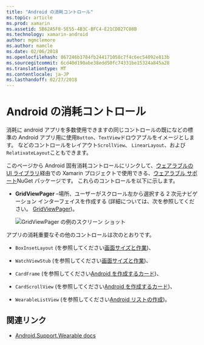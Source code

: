 ```yaml
---
title: "Android の消耗コントロール"
ms.topic: article
ms.prod: xamarin
ms.assetid: 5B62A5F8-5E55-4B3C-BFC4-E21CDB27C08B
ms.technology: xamarin-android
author: mgmclemore
ms.author: mamcle
ms.date: 02/06/2018
ms.openlocfilehash: 867246b3784fb244171058c7f4c6ec54092e813b
ms.sourcegitcommit: 6cd40d190abe38edd50fc74331be15324a845a28
ms.translationtype: MT
ms.contentlocale: ja-JP
ms.lasthandoff: 02/27/2018
---
```

# <a name="android-wear-controls"></a>Android の消耗コントロール

消耗に android アプリを多数使用できますの同じコントロールの既になどの標準の Android アプリ用に使用`Button`、`TextView`ドロウアブルをイメージとします。 などのコントロールをレイアウト`ScrollView`、 `LinearLayout`、および`RelativateLayout`こともできます。

このページから Android 固有消耗コントロールにリンクして、[ウェアラブルの UI ライブラリ](https://developer.android.com/training/wearables/apps/layouts.html#UiLibrary)経由での Xamarin プロジェクトで使用できる、[ウェアラブル サポート](http://www.nuget.org/packages/Xamarin.Android.Wear/)NuGet パッケージです。 これらのコントロールを以下に示します。

-   **GridViewPager** &ndash;場所、ユーザーがスクロール左から選択する 2 次元ナビゲーション インターフェイスを作成する (詳細については、次を参照してください。 [GridViewPager](~/android/wear/user-interface/controls/gridviewpager.md))。

    ![GridViewPager の例のスクリーン ショット](images/gridviewpager.png)

アプリの消耗重要なその他のコントロールは次のとおりです。

* `BoxInsetLayout` (を参照してください[画面サイズと作業](~/android/wear/screen-sizes.md))、

* `WatchViewStub` (を参照してください[画面サイズと作業](~/android/wear/screen-sizes.md))、

* `CardFrame` (を参照してください[Android を作成するカード](https://developer.android.com/training/wearables/ui/cards.html))、

* `CardScrollView` (を参照してください[Android を作成するカード](https://developer.android.com/training/wearables/ui/cards.html))、

* `WearableListView` (を参照してください[Android リストの作成](https://developer.android.com/training/wearables/ui/lists.html))。


## <a name="related-links"></a>関連リンク

- [Android.Support.Wearable docs](https://developer.android.com/reference/android/support/wearable/view/package-summary.html)
